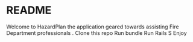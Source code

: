 # README

Welcome to HazardPlan the application geared towards assisting Fire Department professionals .
Clone this repo 
Run bundle 
Run Rails S 
Enjoy 